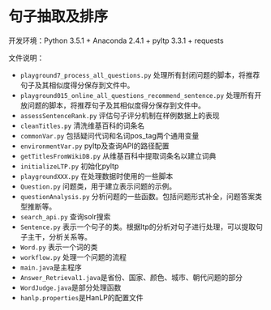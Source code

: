 # 句子抽取及排序

开发环境：Python 3.5.1 + Anaconda 2.4.1 + pyltp 3.3.1 + requests

文件说明：
* `playground7_process_all_questions.py`    处理所有封闭问题的脚本，将推荐句子及其相似度得分保存到文件中。
* `playground015_online_all_questions_recommend_sentence.py`   处理所有开放问题的脚本，将推荐句子及其相似度得分保存到文件中。
* `assessSentenceRank.py`  评估句子评分机制在样例数据上的表现
* `cleanTitles.py`   清洗维基百科的词条名
* `commonVar.py`  包括疑问代词和名词pos_tag两个通用变量
* `environmentVar.py`  pyltp及查询API的路径配置
* `getTitlesFromWikiDB.py`  从维基百科中提取词条名以建立词典
* `initializeLTP.py`  初始化pyltp
* `playgroundXXX.py`  在处理数据时使用的一些脚本
* `Question.py`  问题类，用于建立表示问题的示例。
* `questionAnalysis.py`  分析问题的一些函数。包括问题形式补全，问题答案类型推断等。
* `search_api.py`  查询solr搜索
* `Sentence.py` 表示一个句子的类。根据ltp的分析对句子进行处理，可以提取句子主干，分析关系等。
* `Word.py`  表示一个词的类
* `workflow.py`  处理一个问题的流程
* `main.java`是主程序
* `Answer_Retrieval1.java`是省份、国家、颜色、城市、朝代问题的部分
* `WordJudge.java`是部分处理函数
* `hanlp.properties`是HanLP的配置文件


